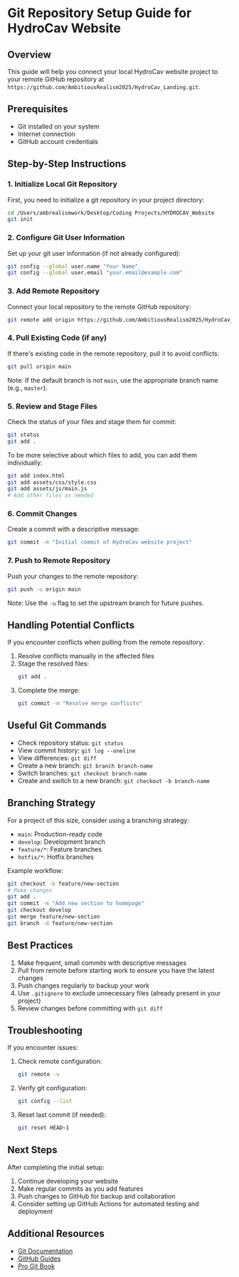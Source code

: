 # Git Repository Setup Guide for HydroCav Website

## Overview
This guide will help you connect your local HydroCav website project to your remote GitHub repository at `https://github.com/AmbitiousRealism2025/HydroCav_Landing.git`.

## Prerequisites
- Git installed on your system
- Internet connection
- GitHub account credentials

## Step-by-Step Instructions

### 1. Initialize Local Git Repository
First, you need to initialize a git repository in your project directory:

```bash
cd /Users/ambrealismwork/Desktop/Coding Projects/HYDROCAV_Website
git init
```

### 2. Configure Git User Information
Set up your git user information (if not already configured):

```bash
git config --global user.name "Your Name"
git config --global user.email "your.email@example.com"
```

### 3. Add Remote Repository
Connect your local repository to the remote GitHub repository:

```bash
git remote add origin https://github.com/AmbitiousRealism2025/HydroCav_Landing.git
```

### 4. Pull Existing Code (if any)
If there's existing code in the remote repository, pull it to avoid conflicts:

```bash
git pull origin main
```

Note: If the default branch is not `main`, use the appropriate branch name (e.g., `master`).

### 5. Review and Stage Files
Check the status of your files and stage them for commit:

```bash
git status
git add .
```

To be more selective about which files to add, you can add them individually:

```bash
git add index.html
git add assets/css/style.css
git add assets/js/main.js
# Add other files as needed
```

### 6. Commit Changes
Create a commit with a descriptive message:

```bash
git commit -m "Initial commit of HydroCav website project"
```

### 7. Push to Remote Repository
Push your changes to the remote repository:

```bash
git push -u origin main
```

Note: Use the `-u` flag to set the upstream branch for future pushes.

## Handling Potential Conflicts

If you encounter conflicts when pulling from the remote repository:

1. Resolve conflicts manually in the affected files
2. Stage the resolved files:
   ```bash
   git add .
   ```
3. Complete the merge:
   ```bash
   git commit -m "Resolve merge conflicts"
   ```

## Useful Git Commands

- Check repository status: `git status`
- View commit history: `git log --oneline`
- View differences: `git diff`
- Create a new branch: `git branch branch-name`
- Switch branches: `git checkout branch-name`
- Create and switch to a new branch: `git checkout -b branch-name`

## Branching Strategy

For a project of this size, consider using a branching strategy:

- `main`: Production-ready code
- `develop`: Development branch
- `feature/*`: Feature branches
- `hotfix/*`: Hotfix branches

Example workflow:
```bash
git checkout -b feature/new-section
# Make changes
git add .
git commit -m "Add new section to homepage"
git checkout develop
git merge feature/new-section
git branch -d feature/new-section
```

## Best Practices

1. Make frequent, small commits with descriptive messages
2. Pull from remote before starting work to ensure you have the latest changes
3. Push changes regularly to backup your work
4. Use `.gitignore` to exclude unnecessary files (already present in your project)
5. Review changes before committing with `git diff`

## Troubleshooting

If you encounter issues:

1. Check remote configuration:
   ```bash
   git remote -v
   ```

2. Verify git configuration:
   ```bash
   git config --list
   ```

3. Reset last commit (if needed):
   ```bash
   git reset HEAD~1
   ```

## Next Steps

After completing the initial setup:

1. Continue developing your website
2. Make regular commits as you add features
3. Push changes to GitHub for backup and collaboration
4. Consider setting up GitHub Actions for automated testing and deployment

## Additional Resources

- [Git Documentation](https://git-scm.com/doc)
- [GitHub Guides](https://guides.github.com/)
- [Pro Git Book](https://git-scm.com/book/en/v2)